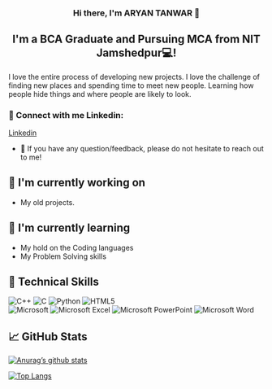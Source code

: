 <p align="center">
<a href="![HD wallpaper_ Medusa, abstract, 3D Abstract, minimalism, black](https://github.com/aryantanwarr/aryantanwarr/assets/91049545/73012566-222c-486e-a9b5-aee8ff825e43)"></a>
</p>

<h3 align="center">
Hi there, I'm ARYAN TANWAR 👋
</h3>

<h2 align="center">
I'm a BCA Graduate and Pursuing MCA from NIT Jamshedpur💻!
</h2> 

I love the entire process of developing new projects. I love the challenge of finding new places and spending time to meet new people. Learning how people hide things and where people are likely to look.

###  🤝 Connect with me Linkedin:
<a href="www.linkedin.com/in/aryan-tanwar-440a76235"><img align="left"> Linkedin </a>
</br>
- 💬 If you have any question/feedback, please do not hesitate to reach out to me!

## 🔭 I'm currently working on

- My old projects.

## 🌱 I'm currently learning

- My hold on the Coding languages
- My Problem Solving skills

## 💼 Technical Skills

![C++](https://img.shields.io/badge/c++-%2300599C.svg?style=for-the-badge&logo=c%2B%2B&logoColor=white)
![C](https://img.shields.io/badge/c-%2300599C.svg?style=for-the-badge&logo=c&logoColor=white)
![Python](https://img.shields.io/badge/python-3670A0?style=for-the-badge&logo=python&logoColor=ffdd54)
![HTML5](https://img.shields.io/badge/html5-%23E34F26.svg?style=for-the-badge&logo=html5&logoColor=white)
</br>
![Microsoft](https://img.shields.io/badge/Microsoft-0078D4?style=for-the-badge&logo=microsoft&logoColor=white)
![Microsoft Excel](https://img.shields.io/badge/Microsoft_Excel-217346?style=for-the-badge&logo=microsoft-excel&logoColor=white)
![Microsoft PowerPoint](https://img.shields.io/badge/Microsoft_PowerPoint-B7472A?style=for-the-badge&logo=microsoft-powerpoint&logoColor=white)
![Microsoft Word](https://img.shields.io/badge/Microsoft_Word-2B579A?style=for-the-badge&logo=microsoft-word&logoColor=white)


## 📈 GitHub Stats 

[![Anurag’s github stats](https://github-readme-stats.vercel.app/api?username=aryantanwarr)](https://github.com/aryantanwarr)

[![Top Langs](https://github-readme-stats.vercel.app/api/top-langs/?username=aryantanwarr&layout=compact)](https://github.com/aryantanwarr)
<!--
**aryantanwarr/aryantanwarr** is a ✨ _special_ ✨ repository because its `README.md` (this file) appears on your GitHub profile.

Here are some ideas to get you started:

- 🔭 I’m currently working on ...
- 🌱 I’m currently learning ...
- 👯 I’m looking to collaborate on ...
- 🤔 I’m looking for help with ...
- 💬 Ask me about ...
- 📫 How to reach me: ...
- 😄 Pronouns: ...
- ⚡ Fun fact: ...
-->
